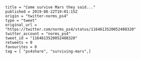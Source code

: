```
title = "Come survive Mars they said..."
published = 2019-08-22T19:01:15Z
origin = "twitter-norms_ps4"
type = "tweet"
original_url = "https://twitter.com/norms_ps4/status/1164613520052408320"
twitter_account = "norms_ps4"
tweet_id = "1164613520052408320"
retweets = 0
favourites = 0
tag = [ "ps4share", "surviving-mars",]
```

<p class='image'><img src='https://mnf.m17s.net/2019/08/22/ECmJ0q6WsAg26Bm.jpg' alt=''></p>

